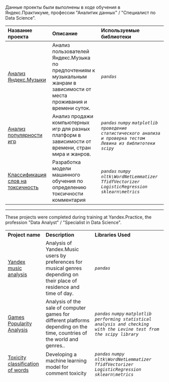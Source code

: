 Данные проекты были выполнены в ходе обучения в Яндекс.Практикуме, профессии "Аналитик данных" / "Специалист по Data Science".

<table>
<thead>
<tr>
<th align="left">Название проекта</th>
<th align="left">Описание</th>
<th align="left">Используемые библиотеки</th>
</tr>
</thead>
<tbody>
 
 <tr>
<td align="left"><a href="https://github.com/drunyzzz/my_projects_practicum/tree/main/yandex_music_analysis">Анализ Яндекс.Музыки</a></td>
<td align="left">
Анализ пользователей Яндекс.Музыка по предпочтениям к музыкальным жанрам в зависимости от места проживания и времени суток.
</td>
<td align="left"><em> 
    <code>pandas</code>
  </em></td>
</tr>    
     
<tr>
<td align="left"><a href="https://github.com/drunyzzz/my_projects_practicum/tree/main/games_popularity_analysis">Анализ популярности игр</a></td>
<td align="left">Анализ продажи компьютерных игр для разных платформ в зависимости от времени, стран мира и жанров.
 </td>
<td align="left"><em> 
     <code>pandas</code>
    <code>numpy</code>
    <code>matplotlib</code>
    <code>проведение статистического анализа и проверка тестом Левина из библитотеки scipy</code>
  </em></td>
</tr>

<tr>
<td align="left"><a href="https://github.com/drunyzzz/my_projects_practicum/tree/main/t%D0%B5xicity_classification_words">Классификация слов на токсичность</a></td>
<td align="left">Разработка модели машинного обучения по определению токсичности комментария
 </td>
<td align="left"><em> 
     <code>pandas</code>
    <code>numpy</code>
    <code>nltk\WordNetLemmatizer</code>
    <code>TfidfVectorizer</code>
    <code>LogisticRegression</code>
    <code>sklearn\metrics</code>
  </em></td>
</tr>
</tbody>
</table>

------------------------------------------------------------------------------------------------------------------------------------------------------------------
These projects were completed during training at Yandex.Practice, the profession "Data Analyst" / "Specialist in Data Science".

<table>
<thead>
<tr>
<th align="left">Project name</th>
<th align="left">Description</th>
<th align="left">Libraries Used</th>
</tr>
</thing>
<body>

 <tr>
<td align="left"><a href="https://github.com/drunyzzz/my_projects_practicum/tree/main/yandex_music_analysis">Yandex music analysis</a></td>
<td align="left">Analysis of Yandex.Music users by preferences for musical genres depending on their place of residence and time of day.
</td>
<td align="left"><em>
     <code>pandas</code>
   </em></td>
</tr>
     
<tr>
<td align="left"><a href="https://github.com/drunyzzz/my_projects_practicum/tree/main/games_popularity_analysis">Games Popularity Analysis</a></td>
<td align="left">Analysis of the sale of computer games for different platforms depending on the time, countries of the world and genres..</td>
<td align="left">
  <em> 
    <code>pandas</code>
    <code>numpy</code>
    <code>matplotlib</code>
    <code>performing statistical analysis and checking with the Levine test from the scipy library</code>
  </em></td>
</tr>
 
 <tr>
<td align="left"><a href="https://github.com/drunyzzz/my_projects_practicum/tree/main/t%D0%B5xicity_classification_words">Toxicity classification of words</a></td>
<td align="left">Developing a machine learning model for comment toxicity
  </td>
<td align="left"><em>
      <code>pandas</code>
     <code>numpy</code>
     <code>nltk\WordNetLemmatizer</code>
     <code>TfidfVectorizer</code>
     <code>LogisticRegression</code>
     <code>sklearn\metrics</code>
   </em></td>
</tr>
</tbody>
</table>


